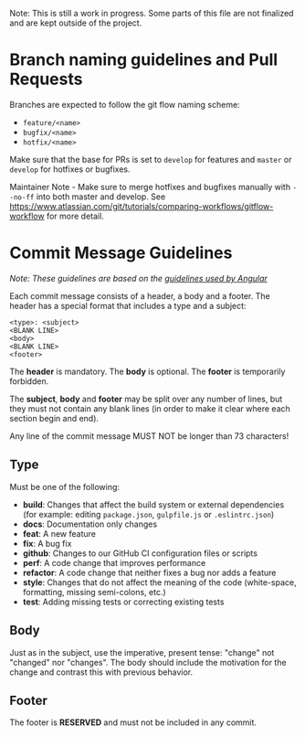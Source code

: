 Note: This is still a work in progress. Some parts of this file are not finalized and are kept outside of the project.

# Branch naming guidelines and Pull Requests

Branches are expected to follow the git flow naming scheme:
- `feature/<name>`
- `bugfix/<name>`
- `hotfix/<name>`

Make sure that the base for PRs is set to ``develop`` for features and ``master`` or ``develop`` for hotfixes or bugfixes.

Maintainer Note - Make sure to merge hotfixes and bugfixes manually with `--no-ff` into both master and develop. See https://www.atlassian.com/git/tutorials/comparing-workflows/gitflow-workflow for more detail.

# Commit Message Guidelines

*Note: These guidelines are based on the [guidelines used by Angular](https://github.com/angular/angular/blob/master/CONTRIBUTING.md)*

Each commit message consists of a header, a body and a footer. The header has a special format that includes a type and a subject:

```
<type>: <subject>
<BLANK LINE>
<body>
<BLANK LINE>
<footer>
```

The **header** is mandatory. The **body** is optional. The **footer** is temporarily forbidden.

The **subject**, **body** and **footer** may be split over any number of lines, but they must not contain any blank lines (in order to make it clear where each section begin and end).

Any line of the commit message MUST NOT be longer than 73 characters!

## Type

Must be one of the following:

* **build**: Changes that affect the build system or external dependencies (for example: editing ``package.json``, ``gulpfile.js`` or ``.eslintrc.json``)
* **docs**: Documentation only changes
* **feat**: A new feature
* **fix**: A bug fix
* **github**: Changes to our GitHub CI configuration files or scripts
* **perf**: A code change that improves performance
* **refactor**: A code change that neither fixes a bug nor adds a feature
* **style**: Changes that do not affect the meaning of the code (white-space, formatting, missing semi-colons, etc.)
* **test**: Adding missing tests or correcting existing tests

## Body

Just as in the subject, use the imperative, present tense: "change" not "changed" nor "changes". The body should include the motivation for the change and contrast this with previous behavior.

## Footer

The footer is **RESERVED** and must not be included in any commit.
